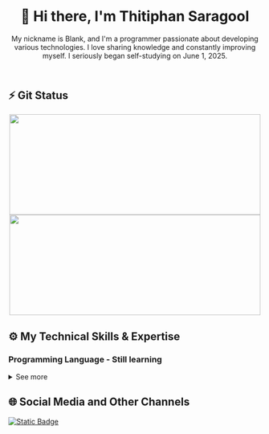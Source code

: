 <!--ส่วนหัวสำหรับแนะนำตัว -->
<header>
    <h1 align="center">👋 Hi there, I'm Thitiphan Saragool</h1>
    <p align="center">
      My nickname is Blank, and I'm a programmer passionate about developing various technologies. I love sharing knowledge and constantly improving myself. I seriously began self-studying on June 1, 2025.
    </p>
</header>
<!--ส่วนเนื้อหลัก -->

<main>
    <!-- ส่วนของสถิติ -->
    <article>
        <h2>⚡ Git Status</h2>
        <!-- ส่วนของการ์ดสถิติ GitHub และ Language -->
        <section align="center">
            <a href="https://github.com/anuraghazra/github-readme-stats">
                <img height=200 width=500 align="center" src="https://github-readme-stats.vercel.app/api?username=blanktphan&show_icons=true&bg_color=00000000" />
            </a>
            <a href="https://github.com/anuraghazra/convoychat">
                <img height=200 width=500 align="center" src="https://github-readme-stats.vercel.app/api/top-langs?username=blanktphan&layout=compact&langs_count=8&&bg_color=00000000" />
            </a>
        </section>
    </article>
    <!-- ส่วนของทักษะและประสบการณ์ต่างๆ -->
    <article>
      <h2>⚙️ My Technical Skills & Expertise</h2>
      <!--ส่วนของภาษาโปรแกรม -->
      <section>
        <h3>Programming Language - Still learning</h3>
        <details>
          <summary>See more</summary>
          <p align="center">
            <a href="https://skillicons.dev">
              <img src="https://skillicons.dev/icons?i=python,js,java,kotlin,swift,cpp,cs,c,go,mysql" />
            </a>
          </p>
          <!-- ส่วนของภาษาต่างๆ -->
          <h4>Core Languages (Main Job Roles):</h4>
          <ul>
            <li>
              <strong>Python:</strong> Exceptionally versatile, dominant in Data Science, AI/ML, and widely used for Web Development (Backend), Automation, and Scripting.
            </li>
            <li>
              <strong>JavaScript:</strong> The undisputed primary language for Web Development (Frontend, and Backend with Node.js). Also heavily used for Mobile (React Native) and Desktop (Electron) applications.
            </li>
            <li>
              <strong>Java:</strong> A robust, platform-independent language, foundational for large-scale Enterprise Systems, Android Development, and Big Data processing.
            </li>
            <li>
              <strong>Kotlin:</strong> Google's officially recommended language for current Android Development. It's more concise and safer than Java, also usable for Backend and supports Multiplatform development.
            </li>
            <li>
              <strong>Swift:</strong> The primary language for developing applications within the Apple Ecosystem (iOS, macOS, watchOS).
            </li>
            <li>
              <strong>C++:</strong> Offers high performance and control, making it crucial for Game Development, Embedded Systems, High-Performance Computing, and System Programming.
            </li>
            <li>
              <strong>C#:</strong> Central to the .NET Ecosystem, extensively used for Windows Applications, Game Development (Unity), and Enterprise Web Development (ASP.NET).
            </li>
            <li>
              <strong>C:</strong> A foundational, low-level language providing unparalleled performance and direct memory control. Essential for developing Operating Systems, Embedded Systems, and other System-Level Programming.
            </li>
            <li>
              <strong>Go (Golang):</strong> Known for its efficiency and strong support for concurrency, it's increasingly popular for building scalable Backend services, Microservices, and Cloud Infrastructure.
            </li>
            <li>
              <strong>SQL (Structured Query Language):</strong> A specialized language for managing and accessing data in relational databases. Used for retrieving, inserting, modifying, and deleting data; essential for developers working with data.
            </li>
            <li>
              <strong>Assembly:</strong> The lowest-level language that directly maps to a computer's machine instructions. It is fundamental for System Programming, writing Device Drivers, Embedded Systems, and achieving advanced performance optimizations that require direct hardware control.
            </li>
          </ul>
          <!-- ส่วนของแนวคิดหลัก -->
          <h4>Fundamental Programming Concepts:</h4>
          <ul>
            <li>
              <strong>Variable:</strong> A designated area in computer memory for storing data. It has a unique name to reference and modify the stored information (e.g., age = 30, name = "Alice").
            </li>
            <li>
              <strong>Data Type:</strong> Specifies the kind of data a variable will hold, informing the computer how to manage that data appropriately (e.g., Integer for whole numbers, String for text, Boolean for true/false values).
            </li>
            <li>
              <strong>Operator:</strong> Symbols used to perform operations on data or variables (e.g., + for addition, = for assignment, == for comparison).
            </li>
            <li>
              <strong>Function:</strong> A block of code designed to perform a specific task. It can be reused multiple times, often takes input values (Arguments), and may return a result (Return Value) (e.g., calculate_sum(a, b)).
            </li>
            <li>
              <strong>Conditional Statement:</strong> Controls the program's flow based on a condition, such as if-else or switch-case.
            </li>
            <li>
              <strong>Loop:</strong> An instruction that causes a block of code to repeat multiple times until a condition is met or a specified number of iterations is completed (e.g., for loop, while loop).
            </li>
            <li>
              <strong>Comment:</strong> Text within the code written by programmers to explain its functionality. Comments are ignored by the compiler or interpreter and do not affect program execution.
            </li>
            <li>
              <strong>Input/Output (I/O):</strong> The process of receiving data into the program (Input) and displaying or sending data out of the program (Output).
            </li>
            <li>
              <strong>Error Handling:</strong> The process of catching and managing errors or exceptions that might occur during program execution, preventing unexpected crashes (e.g., try-catch, try-except).
            </li>
            <li>
              <strong>Library / Module / Package:</strong> A collection of pre-written code, functions, or classes that programmers can reuse, saving time and effort.
            </li>
            <li>
              <strong>Scope:</strong> Defines the region of a program where a variable can be accessed or used (e.g., Local Scope, Global Scope).
            </li>
            <li>
              <strong>Recursion:</strong> A programming technique where a function calls itself repeatedly to solve a problem, breaking down a large problem into smaller, similar sub-problems.
            </li>
          </ul>
          <!-- ส่วนของประเภทข้อมูล -->
          <h4>Data Structures:</h4>
          <ul>
            <li>
              <strong>Array:</strong> A data structure that stores a collection of data items of the same type in a contiguous sequence. Each item can be accessed using an index (e.g., numbers = [10, 20, 30]).
            </li>
            <li>
              <strong>List:</strong> A resizable collection that can store data of any type (in some languages).
            </li>
            <li>
              <strong>Dictionary / Map:</strong> A data structure that stores data as Key-Value Pairs, allowing for fast retrieval of data via its key (e.g., student = {"name": "Alice", "age": 20}).
            </li>
            <li>
              <strong>Set:</strong> A data structure that stores a collection of unique, unordered data items. Ideal for quickly checking for membership.
            </li>
            <li>
              <strong>Tuple:</strong> A data structure that stores an ordered collection of data items that are immutable (cannot be changed) once created.
            </li>
          </ul>
          <!-- รูปแบบของการดำเนินการแปลงโค้ด -->
          <h4>Code Execution Paradigms:</h4>
          <ul>
            <li>
              <strong>Compilation:</strong> The process of transforming human-written Source Code into Machine Code that a computer can understand and run directly. This occurs before the program is run (e.g., C++, Java).
            </li>
            <li>
              <strong>Interpretation:</strong> The process where a program directly executes instructions from the Source Code line by line while the program is running, without creating a separate machine code file (e.g., Python, JavaScript).
            </li>
          </ul>
          <!-- ส่วนของรูปแบบการเขียน -->
          <h4>Programming Paradigms:</h4>
          <ul>
            <li>
              <strong>Object-Oriented Programming (OOP):</strong> A programming paradigm based on the concept of "objects," which can contain both data and code. It emphasizes program design using objects and classes (e.g., Java, C++, C#, Python).
            </li>
            <li>
              <strong>Functional Programming (FP):</strong> A programming paradigm that treats computation as the evaluation of mathematical functions, avoiding mutable state and side effects. It focuses on using pure functions (e.g., JavaScript, Python, Scala).
            </li>
            <li>
              <strong>Procedural Programming:</strong> A programming paradigm derived from structured programming, based on the concept of the procedure call. It involves writing code that follows a step-by-step, sequential order (e.g., C).
            </li>
            <li>
              <strong>Event-Driven Programming:</strong> A paradigm where the program's execution flow is determined by events (e.g., mouse clicks, key presses, messages from other programs). It's fundamental for developing Graphical User Interface (GUI) applications and web applications.
            </li>
          </ul>
        </details>
      </section>
  </article>
</main>

<!-- ส่วนท้าย -->
<footer>
  <h2>🌐 Social Media and Other Channels</h2>
  <a href="https://www.youtube.com/@blanktphan"><img alt="Static Badge" src="https://img.shields.io/badge/blankt-Youtube-red?style=for-the-badge&logo=Youtube&color=ff0000"></a>
</footer>